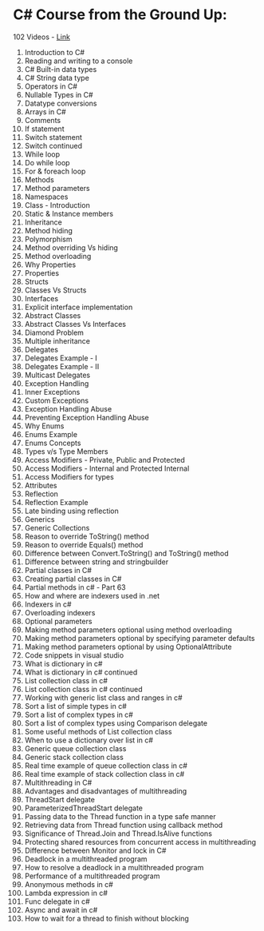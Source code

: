 # C# Course from the Ground Up:
102 Videos - [Link](https://www.youtube.com/playlist?list=PLAC325451207E3105)
1. Introduction to C#
2. Reading and writing to a console
3. C# Built-in data types
4. C# String data type
5. Operators in C#
6. Nullable Types in C#
7. Datatype conversions
8. Arrays in C#
9. Comments
10. If statement
11. Switch statement
12. Switch continued
13. While loop
14. Do while loop
15. For & foreach loop
16. Methods
17. Method parameters
18. Namespaces
19. Class - Introduction
20. Static & Instance members
21. Inheritance
22. Method hiding
23. Polymorphism
24. Method overriding Vs hiding
25. Method overloading
26. Why Properties
27. Properties
28. Structs
29. Classes Vs Structs
30. Interfaces
31. Explicit interface implementation
32. Abstract Classes
33. Abstract Classes Vs Interfaces
34. Diamond Problem
35. Multiple inheritance
36. Delegates
37. Delegates Example - I
38. Delegates Example - II
39. Multicast Delegates
40. Exception Handling
41. Inner Exceptions
42. Custom Exceptions
43. Exception Handling Abuse
44. Preventing Exception Handling Abuse
45. Why Enums
46. Enums Example
47. Enums Concepts
48. Types v/s Type Members
49. Access Modifiers - Private, Public and Protected
50. Access Modifiers - Internal and Protected Internal
51. Access Modifiers for types
52. Attributes
53. Reflection
54. Reflection Example
55. Late binding using reflection
56. Generics
57. Generic Collections
57. Reason to override ToString() method
58. Reason to override Equals() method
59. Difference between Convert.ToString() and ToString() method
60. Difference between string and stringbuilder
61. Partial classes in C#
62. Creating partial classes in C#
63. Partial methods in c# - Part 63
64. How and where are indexers used in .net
65. Indexers in c#
66. Overloading indexers
67. Optional parameters
68. Making method parameters optional using method overloading
69. Making method parameters optional by specifying parameter defaults
70. Making method parameters optional by using OptionalAttribute
71. Code snippets in visual studio
72. What is dictionary in c#
73. What is dictionary in c# continued
74. List collection class in c#
75. List collection class in c# continued
76. Working with generic list class and ranges in c#
77. Sort a list of simple types in c#
78. Sort a list of complex types in c#
79. Sort a list of complex types using Comparison delegate
80. Some useful methods of List collection class
81. When to use a dictionary over list in c#
82. Generic queue collection class
83. Generic stack collection class
84. Real time example of queue collection class in c#
85. Real time example of stack collection class in c#
86. Multithreading in C#
87. Advantages and disadvantages of multithreading
88. ThreadStart delegate
89. ParameterizedThreadStart delegate
90. Passing data to the Thread function in a type safe manner
91. Retrieving data from Thread function using callback method
92. Significance of Thread.Join and Thread.IsAlive functions
93. Protecting shared resources from concurrent access in multithreading
94. Difference between Monitor and lock in C#
95. Deadlock in a multithreaded program
96. How to resolve a deadlock in a multithreaded program
97. Performance of a multithreaded program
98. Anonymous methods in c#
99. Lambda expression in c#
100. Func delegate in c#
101. Async and await in c#
102. How to wait for a thread to finish without blocking